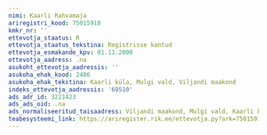 ```yaml
---
nimi: Kaarli Rahvamaja
ariregistri_kood: 75015918
kmkr_nr: ''
ettevotja_staatus: R
ettevotja_staatus_tekstina: Registrisse kantud
ettevotja_esmakande_kpv: 01.11.2000
ettevotja_aadress: .na
asukoht_ettevotja_aadressis: ''
asukoha_ehak_kood: 2406
asukoha_ehak_tekstina: Kaarli küla, Mulgi vald, Viljandi maakond
indeks_ettevotja_aadressis: '69510'
ads_adr_id: 3221423
ads_ads_oid: .na
ads_normaliseeritud_taisaadress: Viljandi maakond, Mulgi vald, Kaarli küla
teabesysteemi_link: https://ariregister.rik.ee/ettevotja.py?ark=75015918&ref=rekvisiidid
---
```


